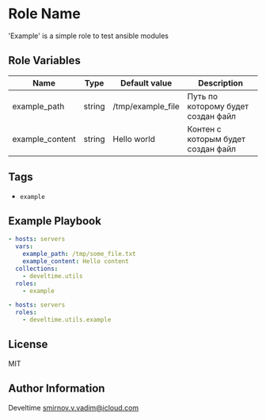 Role Name
=========

'Example' is a simple role to test ansible modules

Role Variables
--------------

| Name | Type | Default value | Description |
|----------|----------|----------|----------|
| example_path | string | /tmp/example_file | Путь по которому будет создан файл |
| example_content | string | Hello world | Контен с которым будет создан файл |

Tags
--------------

- `example`

Example Playbook
----------------

```yaml
- hosts: servers
  vars:
    example_path: /tmp/some_file.txt
    example_content: Hello content
  collections:
    - develtime.utils
  roles:
    - example

- hosts: servers
  roles:
    - develtime.utils.example
```

License
-------

MIT

Author Information
------------------

Develtime <smirnov.v.vadim@icloud.com>
